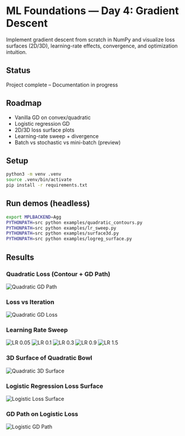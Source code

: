 # ML Foundations — Day 4: Gradient Descent

Implement gradient descent from scratch in NumPy and visualize loss surfaces (2D/3D), learning-rate effects, convergence, and optimization intuition.

## Status
Project complete – Documentation in progress

## Roadmap
- Vanilla GD on convex/quadratic
- Logistic regression GD
- 2D/3D loss surface plots
- Learning-rate sweep + divergence
- Batch vs stochastic vs mini-batch (preview)

## Setup
~~~bash
python3 -m venv .venv
source .venv/bin/activate
pip install -r requirements.txt
~~~

## Run demos (headless)
~~~bash
export MPLBACKEND=Agg
PYTHONPATH=src python examples/quadratic_contours.py
PYTHONPATH=src python examples/lr_sweep.py
PYTHONPATH=src python examples/surface3d.py
PYTHONPATH=src python examples/logreg_surface.py
~~~

## Results

### Quadratic Loss (Contour + GD Path)
![Quadratic GD Path](figures/quadratic_gd_path.png)

### Loss vs Iteration
![Quadratic GD Loss](figures/quadratic_gd_loss.png)

### Learning Rate Sweep
![LR 0.05](figures/quadratic_lr_0p05.png)
![LR 0.1](figures/quadratic_lr_0p1.png)
![LR 0.3](figures/quadratic_lr_0p3.png)
![LR 0.9](figures/quadratic_lr_0p9.png)
![LR 1.5](figures/quadratic_lr_1p5.png)

### 3D Surface of Quadratic Bowl
![Quadratic 3D Surface](figures/quadratic_surface3d.png)

### Logistic Regression Loss Surface
![Logistic Loss Surface](figures/logreg_surface.png)

### GD Path on Logistic Loss
![Logistic GD Path](figures/logreg_gd_path.png)
